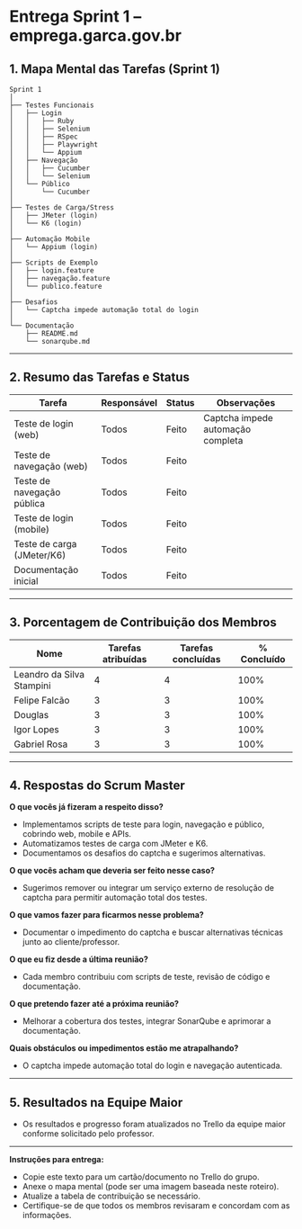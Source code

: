 # Entrega Sprint 1 – emprega.garca.gov.br

## 1. Mapa Mental das Tarefas (Sprint 1)

```text
Sprint 1
│
├── Testes Funcionais
│   ├── Login
│   │   ├── Ruby
│   │   ├── Selenium
│   │   ├── RSpec
│   │   ├── Playwright
│   │   └── Appium
│   ├── Navegação
│   │   ├── Cucumber
│   │   └── Selenium
│   └── Público
│       └── Cucumber
│
├── Testes de Carga/Stress
│   ├── JMeter (login)
│   └── K6 (login)
│
├── Automação Mobile
│   └── Appium (login)
│
├── Scripts de Exemplo
│   ├── login.feature
│   ├── navegação.feature
│   └── publico.feature
│
├── Desafios
│   └── Captcha impede automação total do login
│
└── Documentação
    ├── README.md
    └── sonarqube.md
```

---

## 2. Resumo das Tarefas e Status

| Tarefa                        | Responsável | Status         | Observações                        |
|-------------------------------|-------------|---------------|------------------------------------|
| Teste de login (web)          | Todos       | Feito         | Captcha impede automação completa  |
| Teste de navegação (web)      | Todos       | Feito         |                                    |
| Teste de navegação pública    | Todos       | Feito         |                                    |
| Teste de login (mobile)       | Todos       | Feito         |                                    |
| Teste de carga (JMeter/K6)    | Todos       | Feito         |                                    |
| Documentação inicial          | Todos       | Feito         |                                    |

---

## 3. Porcentagem de Contribuição dos Membros

| Nome                        | Tarefas atribuídas | Tarefas concluídas | % Concluído |
|-----------------------------|-------------------|--------------------|-------------|
| Leandro da Silva Stampini   | 4                 | 4                  | 100%        |
| Felipe Falcão               | 3                 | 3                  | 100%        |
| Douglas                     | 3                 | 3                  | 100%        |
| Igor Lopes                 | 3                 | 3                  | 100%        |
| Gabriel Rosa               | 3                 | 3                  | 100%        |

---

## 4. Respostas do Scrum Master

**O que vocês já fizeram a respeito disso?**  
- Implementamos scripts de teste para login, navegação e público, cobrindo web, mobile e APIs.  
- Automatizamos testes de carga com JMeter e K6.  
- Documentamos os desafios do captcha e sugerimos alternativas.

**O que vocês acham que deveria ser feito nesse caso?**  
- Sugerimos remover ou integrar um serviço externo de resolução de captcha para permitir automação total dos testes.

**O que vamos fazer para ficarmos nesse problema?**  
- Documentar o impedimento do captcha e buscar alternativas técnicas junto ao cliente/professor.

**O que eu fiz desde a última reunião?**  
- Cada membro contribuiu com scripts de teste, revisão de código e documentação.

**O que pretendo fazer até a próxima reunião?**  
- Melhorar a cobertura dos testes, integrar SonarQube e aprimorar a documentação.

**Quais obstáculos ou impedimentos estão me atrapalhando?**  
- O captcha impede automação total do login e navegação autenticada.

---

## 5. Resultados na Equipe Maior

- Os resultados e progresso foram atualizados no Trello da equipe maior conforme solicitado pelo professor.

---

**Instruções para entrega:**  
- Copie este texto para um cartão/documento no Trello do grupo.  
- Anexe o mapa mental (pode ser uma imagem baseada neste roteiro).  
- Atualize a tabela de contribuição se necessário.  
- Certifique-se de que todos os membros revisaram e concordam com as informações.
